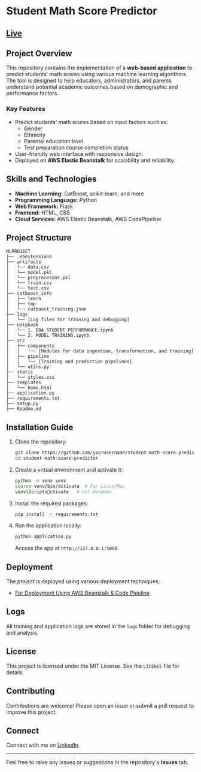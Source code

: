 
# Student Math Score Predictor

##  [Live]()

## Project Overview
This repository contains the implementation of a **web-based application** to predict students' math scores using various machine learning algorithms. The tool is designed to help educators, administrators, and parents understand potential academic outcomes based on demographic and performance factors.

### Key Features
- Predict students' math scores based on input factors such as:
  - Gender
  - Ethnicity
  - Parental education level
  - Test preparation course completion status
- User-friendly web interface with responsive design.
- Deployed on **AWS Elastic Beanstalk** for scalability and reliability.

## Skills and Technologies
- **Machine Learning:** CatBoost, scikit-learn, and more
- **Programming Language:** Python
- **Web Framework:** Flask
- **Frontend:** HTML, CSS
- **Cloud Services:** AWS Elastic Beanstalk, AWS CodePipeline

## Project Structure
```
MLPROJECT
├── .ebextensions
├── artifacts
│   └── data.csv
│   └── model.pkl
│   └── preprocessor.pkl
│   └── train.csv
│   └── test.csv
├── catboost_info
│   ├── learn
│   ├── tmp
│   └── catboost_training.json
├── logs
│   └── [Log files for training and debugging]
├── notebook
│   └── 1. EDA STUDENT PERFORMANCE.ipynb
│   └── 2. MODEL TRAINING.ipynb
├── src
│   ├── components
│   │   └── [Modules for data ingestion, transformation, and training]
│   ├── pipeline
│   │   └── [Training and prediction pipelines]
│   └── utils.py
├── static
│   └── styles.css
├── templates
│   └── home.html
├── application.py
├── requirements.txt
├── setup.py
├── Readme.md
```

## Installation Guide
1. Clone the repository:
   ```bash
   git clone https://github.com/yourusername/student-math-score-predictor.git
   cd student-math-score-predictor
   ```
2. Create a virtual environment and activate it:
   ```bash
   python -m venv venv
   source venv/bin/activate  # For Linux/Mac
   venv\Scriptsctivate   # For Windows
   ```
3. Install the required packages:
   ```bash
   pip install -r requirements.txt
   ```
4. Run the application locally:
   ```bash
   python application.py
   ```
   Access the app at `http://127.0.0.1:5000`.

## Deployment
The project is deployed using various deployment techniques:

- [For Deployment Using AWS Beanstalk & Code Pipeline](https://github.com/vishalsinghblr/AWS-Deployment-EBN-CP)
  
## Logs
All training and application logs are stored in the `logs` folder for debugging and analysis.

## License
This project is licensed under the MIT License. See the `LICENSE` file for details.

## Contributing
Contributions are welcome! Please open an issue or submit a pull request to improve this project.

## Connect
Connect with me on [LinkedIn](https://www.linkedin.com/in/vishalsinghblr/).

---

Feel free to raise any issues or suggestions in the repository's **Issues** tab.
